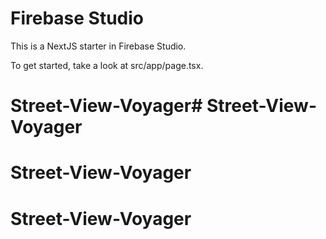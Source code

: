 # Firebase Studio

This is a NextJS starter in Firebase Studio.

To get started, take a look at src/app/page.tsx.
# Street-View-Voyager# Street-View-Voyager
# Street-View-Voyager
# Street-View-Voyager
